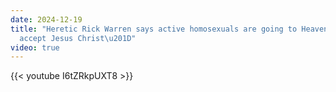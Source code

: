 ```yaml
---
date: 2024-12-19
title: "Heretic Rick Warren says active homosexuals are going to Heaven if they \u201C\
  accept Jesus Christ\u201D"
video: true
---
```



{{< youtube I6tZRkpUXT8 >}}
